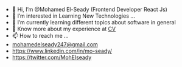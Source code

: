 - 👋 Hi, I’m @Mohamed El-Seady (Frontend Developer React Js)
- 👀 I’m interested in Learning New Technologies ...
- 🌱 I’m currently learning different topics about software in general
- 📄 Know more about my experience at [CV](https://drive.google.com/file/d/1ffW_I1v6W2Ciq4uXASibrMsHZ4ETZr_l/view)
- 📫 How to reach me ...
- mohamedelseady247@gmail.com
- https://www.linkedin.com/in/mo-seady/
- https://twitter.com/MohElseady

<!---
Mandela95/Mandela95 is a ✨ special ✨ repository because its `README.md` (this file) appears on your GitHub profile.
You can click the Preview link to take a look at your changes.
--->
